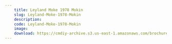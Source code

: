 ```yaml
---
    title: Leyland Moke 1978 Mokin
    slug: Leyland-Moke-1978-Mokin
    description:
    code: Leyland-Moke-1978-Mokin
    image:
    download: https://cmdiy-archive.s3.us-east-1.amazonaws.com/brochures/documents/Leyland+Moke+1978+Mokin.pdf
---
```

<!-- Content of the page -->

##
        